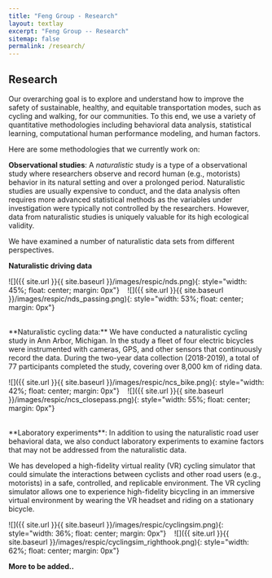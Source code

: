 ```yaml
---
title: "Feng Group - Research"
layout: textlay
excerpt: "Feng Group -- Research"
sitemap: false
permalink: /research/
---
```


## Research

Our overarching goal is to explore and understand how to improve the safety of sustainable, healthy, and equitable transportation modes, such as cycling and walking, for our communities.
To this end, we use a variety of quantitative methodologies including behavioral data analysis, statistical learning, computational human performance modeling, and human factors. 

Here are some methodologies that we currently work on:

**Observational studies**: A *naturalistic* study is a type of a observational study where researchers observe and record human (e.g., motorists) behavior in its natural setting and over a prolonged period. 
Naturalistic studies are usually expensive to conduct, and the data analysis often requires more advanced statistical methods as the variables under investigation were typically not controlled by the researchers. 
However, data from naturalistic studies is uniquely valuable for its high ecological validity. 

We have examined a number of naturalistic data sets from different perspectives.

**Naturalistic driving data**

![]({{ site.url }}{{ site.baseurl }}/images/respic/nds.png){: style="width: 45%; float: center; margin: 0px"}
&nbsp;&nbsp;
![]({{ site.url }}{{ site.baseurl }}/images/respic/nds_passing.png){: style="width: 53%; float: center; margin: 0px"}

<br>
**Naturalistic cycling data:** We have conducted a naturalistic cycling study in Ann Arbor, Michigan. 
In the study a fleet of four electric bicycles were instrumented with cameras, GPS, and other sensors that continuously record the data. 
During the two-year data collection (2018-2019), a total of 77 participants completed the study, covering over 8,000 km of riding data.

![]({{ site.url }}{{ site.baseurl }}/images/respic/ncs_bike.png){: style="width: 42%; float: center; margin: 0px"}
&nbsp;&nbsp;
![]({{ site.url }}{{ site.baseurl }}/images/respic/ncs_closepass.png){: style="width: 55%; float: center; margin: 0px"}


<br>
**Laboratory experiments**: In addition to using the naturalistic road user behavioral data, we also conduct laboratory experiments to examine factors that may not be addressed from the naturalistic data.

We has developed a high-fidelity virtual reality (VR) cycling simulator that could simulate the interactions between cyclists and other road users (e.g., motorists) in a safe, controlled, and replicable environment. The VR cycling simulator allows one to experience high-fidelity bicycling in an immersive virtual environment by wearing the VR headset and riding on a stationary bicycle. 

![]({{ site.url }}{{ site.baseurl }}/images/respic/cyclingsim.png){: style="width: 36%; float: center; margin: 0px"}
&nbsp;&nbsp;
![]({{ site.url }}{{ site.baseurl }}/images/respic/cyclingsim_righthook.png){: style="width: 62%; float: center; margin: 0px"}

**More to be added..**

<br>